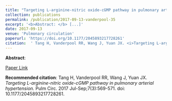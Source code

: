 ```yaml
--- 
title: "Targeting L-arginine-nitric oxide-cGMP pathway in pulmonary arterial hypertension." 
collection: publications 
permalink: /publication/2017-09-13-vanderpool-35 
excerpt: '<b>Abstract: </b> [...]' 
date: 2017-09-13 
venue: 'Pulmonary circulation' 
paperurl: 'https://doi.org/10.1177/2045893217728261' 
citation:  ' Tang H, Vanderpool RR, Wang J, Yuan JX. <i>Targeting L-arginine-nitric oxide-cGMP pathway in pulmonary arterial hypertension.</i> Pulm Circ. 2017 Jul-Sep;7(3):569-571. doi: 10.1177/2045893217728261.' 
--- 
```

<b>Abstract</b>:    
 
[Paper Link](https://doi.org/10.1177/2045893217728261) 
 
<b>Recommended citation</b>:  Tang H, Vanderpool RR, Wang J, Yuan JX. <i>Targeting L-arginine-nitric oxide-cGMP pathway in pulmonary arterial hypertension.</i> Pulm Circ. 2017 Jul-Sep;7(3):569-571. doi: 10.1177/2045893217728261. 

